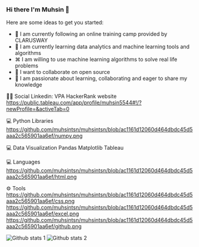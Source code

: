 ### Hi there I'm Muhsin 👋



Here are some ideas to get you started:

- 🔭 I am currently following an online training camp provided by CLARUSWAY
- 🌱 I am currently learning data analytics and machine learning tools and algorithms
- ⌘ I am willing to use machine learning algorithms to solve real life problems
- 👯 I want to collaborate on open source
- 💬 I am passionate about learning, collaborating and eager to share my knowledge



👨👩 Social
Linkedin: VPA HackerRank website 
https://public.tableau.com/app/profile/muhsin5544#!/?newProfile=&activeTab=0



💻 Python Libraries
https://github.com/muhsintsn/muhsintsn/blob/ac1161d12060d464dbdc45d5aaa2c565901aa6ef/numpy.png

💻 Data Visualization
Pandas Matplotlib  Tableau

💻 Languages
https://github.com/muhsintsn/muhsintsn/blob/ac1161d12060d464dbdc45d5aaa2c565901aa6ef/html.png

⚙ Tools
https://github.com/muhsintsn/muhsintsn/blob/ac1161d12060d464dbdc45d5aaa2c565901aa6ef/css.png
https://github.com/muhsintsn/muhsintsn/blob/ac1161d12060d464dbdc45d5aaa2c565901aa6ef/excel.png
https://github.com/muhsintsn/muhsintsn/blob/ac1161d12060d464dbdc45d5aaa2c565901aa6ef/github.png

![Github stats 1](https://github-readme-stats.vercel.app/api?username=muhsintsn&show_icons=true&theme=gradient) 
![Github stats 2](https://github-readme-stats.vercel.app/api?username=muhsintsn&show_icons=true&theme=radical)

